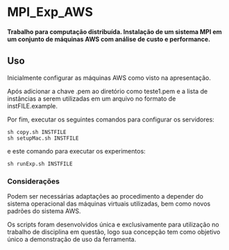
# MPI_Exp_AWS

#### Trabalho para computação distribuída. Instalação de um sistema MPI em um conjunto de máquinas AWS com análise de custo e performance.

## Uso 

Inicialmente configurar as máquinas AWS como visto na apresentação. 

Após adicionar a chave .pem ao diretório como teste1.pem e a lista de instâncias a serem utilizadas em um arquivo no formato de instFILE.example.

Por fim, executar os seguintes comandos para configurar os servidores:

```
sh copy.sh INSTFILE
sh setupMac.sh INSTFILE
```
e este comando para executar os experimentos:

```
sh runExp.sh INSTFILE
```

### Considerações

Podem ser necessárias adaptações ao procedimento a depender do sistema operacional das máquinas virtuais utilizadas, bem como novos padrões do sistema AWS.

Os scripts foram desenvolvidos única e exclusivamente para utilização no trabalho de disciplina em questão, logo sua concepção tem como objetivo único a demonstração de uso da ferramenta.
